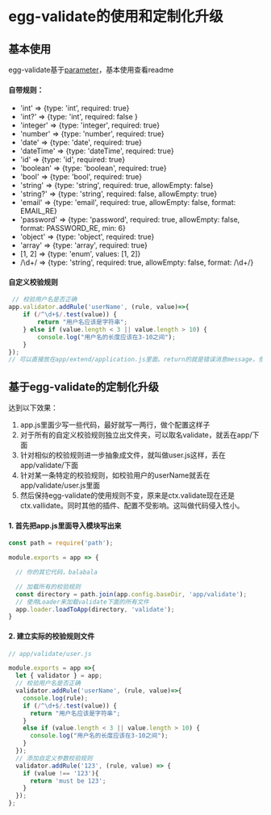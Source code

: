 # egg-validate的使用和定制化升级

## 基本使用

egg-validate基于[parameter](https://github.com/node-modules/parameter)，基本使用查看readme
#### 自带规则：
- 'int' => {type: 'int', required: true}
- 'int?' => {type: 'int', required: false }
- 'integer' => {type: 'integer', required: true}
- 'number' => {type: 'number', required: true}
- 'date' => {type: 'date', required: true}
- 'dateTime' => {type: 'dateTime', required: true}
- 'id' => {type: 'id', required: true}
- 'boolean' => {type: 'boolean', required: true}
- 'bool' => {type: 'bool', required: true}
- 'string' => {type: 'string', required: true, allowEmpty: false}
- 'string?' => {type: 'string', required: false, allowEmpty: true}
- 'email' => {type: 'email', required: true, allowEmpty: false, format: EMAIL_RE}
- 'password' => {type: 'password', required: true, allowEmpty: false, format: PASSWORD_RE, min: 6}
- 'object' => {type: 'object', required: true}
- 'array' => {type: 'array', required: true}
- [1, 2] => {type: 'enum', values: [1, 2]}
- /\d+/ => {type: 'string', required: true, allowEmpty: false, format: /\d+/}

#### 自定义校验规则

````js
 // 校验用户名是否正确
app.validator.addRule('userName', (rule, value)=>{
    if (/^\d+$/.test(value)) {
        return "用户名应该是字符串";
    } else if (value.length < 3 || value.length > 10) {
        console.log("用户名的长度应该在3-10之间");
    }
});
// 可以直接放在app/extend/application.js里面。return的就是错误消息message，但是error不止这个，还有错误字段等会自动包装好。
````

## 基于egg-validate的定制化升级

达到以下效果：
1. app.js里面少写一些代码，最好就写一两行，做个配置这样子
2. 对于所有的自定义校验规则独立出文件夹，可以取名validate，就丢在app/下面
3. 针对相似的校验规则进一步抽象成文件，就叫做user.js这样，丢在app/validate/下面
4. 针对某一条特定的校验规则，如校验用户的userName就丢在app/validate/user.js里面
5. 然后保持egg-validate的使用规则不变，原来是ctx.validate现在还是ctx.vallidate。同时其他的插件、配置不受影响。这叫做代码侵入性小。

#### 1. 首先把app.js里面导入模块写出来
````js
const path = require('path');

module.exports = app => {

  // 你的其它代码，balabala

  // 加载所有的校验规则
  const directory = path.join(app.config.baseDir, 'app/validate');
  // 使用Loader来加载validate下面的所有文件
  app.loader.loadToApp(directory, 'validate');
}
````

#### 2. 建立实际的校验规则文件

````js
// app/validate/user.js

module.exports = app =>{
  let { validator } = app;
  // 校验用户名是否正确
  validator.addRule('userName', (rule, value)=>{
    console.log(rule);
    if (/^\d+$/.test(value)) {
      return "用户名应该是字符串";
    }
    else if (value.length < 3 || value.length > 10) {
      console.log("用户名的长度应该在3-10之间");
    }
  });
  // 添加自定义参数校验规则
  validator.addRule('123', (rule, value) => {
    if (value !== '123'){
      return 'must be 123';
    }
  });
};
````


<style>
    .page-header {
        display: none;
    }
</style>